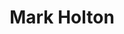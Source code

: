 ---
layout: member
title: Mark Holton
#citation_names: <comma-separated list of (PMID-style) citation names>
category: Associate 
position: Associate Computational Biologist
email: mholton@broadinstitute.org
#[twitter: <twitter handle>]
#[github: <github userid>]
#[linkedin: <linkedin id>]
#[image: /assets/images/team/<image png filename>]
#[cv: /assets/pdfs/<cv pdf filename>]
#[scholar: <google scholar id>]
alum: false 
---